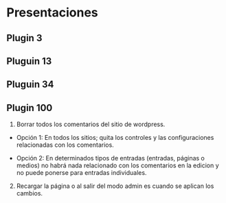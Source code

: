 # Presentaciones
## Plugin 3

## Pluguin 13

## Pluguin 34

## Plugin 100
1. Borrar todos los comentarios del sitio de wordpress.
  * Opción 1:
    En todos los sitios; quita los controles y las configuraciones relacionadas con los comentarios.

  * Opción 2:
    En determinados tipos de entradas (entradas, páginas o medios)
    no habrá nada relacionado con los comentarios en la edicion y no puede ponerse para entradas individuales.
2. Recargar la página o al salir del modo admin es cuando se aplican los cambios.
